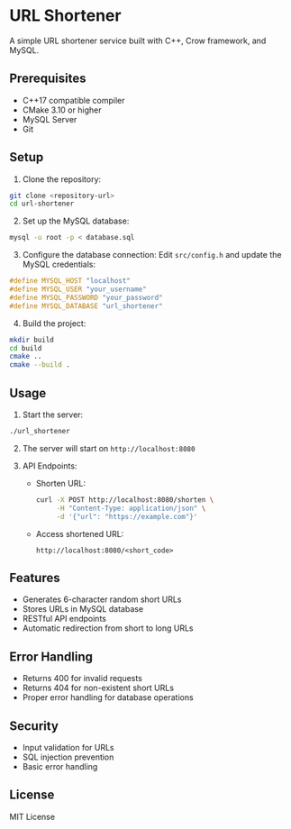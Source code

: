 # URL Shortener

A simple URL shortener service built with C++, Crow framework, and MySQL.

## Prerequisites

- C++17 compatible compiler
- CMake 3.10 or higher
- MySQL Server
- Git

## Setup

1. Clone the repository:
```bash
git clone <repository-url>
cd url-shortener
```

2. Set up the MySQL database:
```bash
mysql -u root -p < database.sql
```

3. Configure the database connection:
Edit `src/config.h` and update the MySQL credentials:
```cpp
#define MYSQL_HOST "localhost"
#define MYSQL_USER "your_username"
#define MYSQL_PASSWORD "your_password"
#define MYSQL_DATABASE "url_shortener"
```

4. Build the project:
```bash
mkdir build
cd build
cmake ..
cmake --build .
```

## Usage

1. Start the server:
```bash
./url_shortener
```

2. The server will start on `http://localhost:8080`

3. API Endpoints:

   - Shorten URL:
     ```bash
     curl -X POST http://localhost:8080/shorten \
          -H "Content-Type: application/json" \
          -d '{"url": "https://example.com"}'
     ```

   - Access shortened URL:
     ```
     http://localhost:8080/<short_code>
     ```

## Features

- Generates 6-character random short URLs
- Stores URLs in MySQL database
- RESTful API endpoints
- Automatic redirection from short to long URLs

## Error Handling

- Returns 400 for invalid requests
- Returns 404 for non-existent short URLs
- Proper error handling for database operations

## Security

- Input validation for URLs
- SQL injection prevention
- Basic error handling

## License

MIT License
